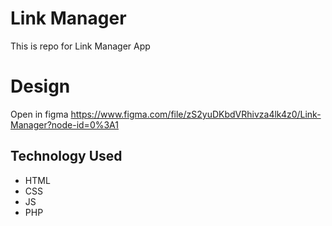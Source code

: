 # Link Manager
This is repo for Link Manager App

# Design
Open in figma
https://www.figma.com/file/zS2yuDKbdVRhivza4lk4z0/Link-Manager?node-id=0%3A1

## Technology Used
- HTML
- CSS
- JS
- PHP
